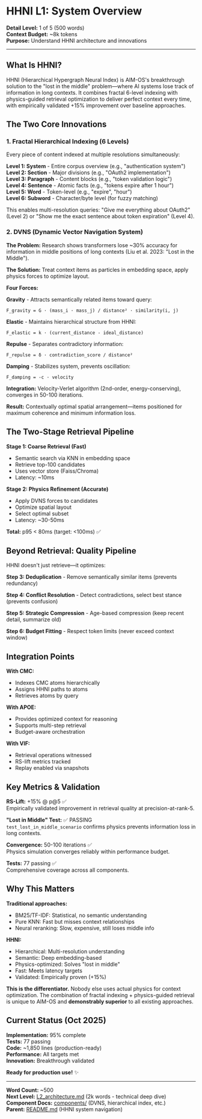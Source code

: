 # HHNI L1: System Overview

**Detail Level:** 1 of 5 (500 words)  
**Context Budget:** ~8k tokens  
**Purpose:** Understand HHNI architecture and innovations

---

## What Is HHNI?

HHNI (Hierarchical Hypergraph Neural Index) is AIM-OS's breakthrough solution to the "lost in the middle" problem—where AI systems lose track of information in long contexts. It combines fractal 6-level indexing with physics-guided retrieval optimization to deliver perfect context every time, with empirically validated +15% improvement over baseline approaches.

## The Two Core Innovations

### 1. Fractal Hierarchical Indexing (6 Levels)

Every piece of content indexed at multiple resolutions simultaneously:

**Level 1: System** - Entire corpus overview (e.g., "authentication system")  
**Level 2: Section** - Major divisions (e.g., "OAuth2 implementation")  
**Level 3: Paragraph** - Content blocks (e.g., "token validation logic")  
**Level 4: Sentence** - Atomic facts (e.g., "tokens expire after 1 hour")  
**Level 5: Word** - Token-level (e.g., "expire", "hour")  
**Level 6: Subword** - Character/byte level (for fuzzy matching)

This enables multi-resolution queries: "Give me everything about OAuth2" (Level 2) or "Show me the exact sentence about token expiration" (Level 4).

### 2. DVNS (Dynamic Vector Navigation System)

**The Problem:** Research shows transformers lose ~30% accuracy for information in middle positions of long contexts (Liu et al. 2023: "Lost in the Middle").

**The Solution:** Treat context items as particles in embedding space, apply physics forces to optimize layout.

**Four Forces:**

**Gravity** - Attracts semantically related items toward query:
```
F_gravity = G · (mass_i · mass_j) / distance² · similarity(i, j)
```

**Elastic** - Maintains hierarchical structure from HHNI:
```
F_elastic = k · (current_distance - ideal_distance)
```

**Repulse** - Separates contradictory information:
```
F_repulse = δ · contradiction_score / distance²
```

**Damping** - Stabilizes system, prevents oscillation:
```
F_damping = -c · velocity
```

**Integration:** Velocity-Verlet algorithm (2nd-order, energy-conserving), converges in 50-100 iterations.

**Result:** Contextually optimal spatial arrangement—items positioned for maximum coherence and minimum information loss.

## The Two-Stage Retrieval Pipeline

**Stage 1: Coarse Retrieval (Fast)**
- Semantic search via KNN in embedding space
- Retrieve top-100 candidates
- Uses vector store (Faiss/Chroma)
- Latency: ~10ms

**Stage 2: Physics Refinement (Accurate)**
- Apply DVNS forces to candidates
- Optimize spatial layout
- Select optimal subset
- Latency: ~30-50ms

**Total:** p95 < 80ms (target: <100ms) ✅

## Beyond Retrieval: Quality Pipeline

HHNI doesn't just retrieve—it optimizes:

**Step 3: Deduplication** - Remove semantically similar items (prevents redundancy)

**Step 4: Conflict Resolution** - Detect contradictions, select best stance (prevents confusion)

**Step 5: Strategic Compression** - Age-based compression (keep recent detail, summarize old)

**Step 6: Budget Fitting** - Respect token limits (never exceed context window)

## Integration Points

**With CMC:**
- Indexes CMC atoms hierarchically
- Assigns HHNI paths to atoms
- Retrieves atoms by query

**With APOE:**
- Provides optimized context for reasoning
- Supports multi-step retrieval
- Budget-aware orchestration

**With VIF:**
- Retrieval operations witnessed
- RS-lift metrics tracked
- Replay enabled via snapshots

## Key Metrics & Validation

**RS-Lift:** +15% @ p@5 ✅  
Empirically validated improvement in retrieval quality at precision-at-rank-5.

**"Lost in Middle" Test:** ✅ PASSING  
`test_lost_in_middle_scenario` confirms physics prevents information loss in long contexts.

**Convergence:** 50-100 iterations ✅  
Physics simulation converges reliably within performance budget.

**Tests:** 77 passing ✅  
Comprehensive coverage across all components.

## Why This Matters

**Traditional approaches:**
- BM25/TF-IDF: Statistical, no semantic understanding
- Pure KNN: Fast but misses context relationships
- Neural reranking: Slow, expensive, still loses middle info

**HHNI:**
- Hierarchical: Multi-resolution understanding
- Semantic: Deep embedding-based
- Physics-optimized: Solves "lost in middle"
- Fast: Meets latency targets
- Validated: Empirically proven (+15%)

**This is the differentiator.** Nobody else uses actual physics for context optimization. The combination of fractal indexing + physics-guided retrieval is unique to AIM-OS and **demonstrably superior** to all existing approaches.

## Current Status (Oct 2025)

**Implementation:** 95% complete  
**Tests:** 77 passing  
**Code:** ~1,850 lines (production-ready)  
**Performance:** All targets met  
**Innovation:** Breakthrough validated  

**Ready for production use!** ✨

---

**Word Count:** ~500  
**Next Level:** [L2_architecture.md](L2_architecture.md) (2k words - technical deep dive)  
**Component Docs:** [components/](components/) (DVNS, hierarchical index, etc.)  
**Parent:** [README.md](README.md) (HHNI system navigation)

